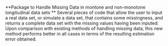**Package to Handle Missing Data in montone and non-monotone longitudinal data sets
**
Several pieces of code that allow the user to input a real data set, or simulate a data set, that contains some missingness, and returns a complete data set with the missing values having been inputed.
Upon comparison with existing methods of handling missing data, this new method performs better in all cases in terms of the resulting estimation error obtained.
